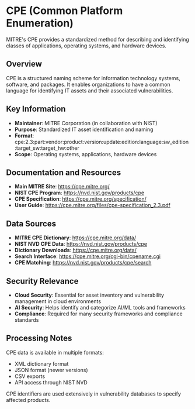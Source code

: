# CPE (Common Platform Enumeration)

MITRE's CPE provides a standardized method for describing and identifying classes of applications, operating systems, and hardware devices.

## Overview

CPE is a structured naming scheme for information technology systems, software, and packages. It enables organizations to have a common language for identifying IT assets and their associated vulnerabilities.

## Key Information

- **Maintainer**: MITRE Corporation (in collaboration with NIST)
- **Purpose**: Standardized IT asset identification and naming
- **Format**: cpe:2.3:part:vendor:product:version:update:edition:language:sw_edition:target_sw:target_hw:other
- **Scope**: Operating systems, applications, hardware devices

## Documentation and Resources

- **Main MITRE Site**: https://cpe.mitre.org/
- **NIST CPE Program**: https://nvd.nist.gov/products/cpe
- **CPE Specification**: https://cpe.mitre.org/specification/
- **User Guide**: https://cpe.mitre.org/files/cpe-specification_2.3.pdf

## Data Sources

- **MITRE CPE Dictionary**: https://cpe.mitre.org/data/
- **NIST NVD CPE Data**: https://nvd.nist.gov/products/cpe
- **Dictionary Downloads**: https://cpe.mitre.org/data/
- **Search Interface**: https://cpe.mitre.org/cgi-bin/cpename.cgi
- **CPE Matching**: https://nvd.nist.gov/products/cpe/search

## Security Relevance

- **Cloud Security**: Essential for asset inventory and vulnerability management in cloud environments
- **AI Security**: Helps identify and categorize AI/ML tools and frameworks
- **Compliance**: Required for many security frameworks and compliance standards

## Processing Notes

CPE data is available in multiple formats:
- XML dictionary format
- JSON format (newer versions)
- CSV exports
- API access through NIST NVD

CPE identifiers are used extensively in vulnerability databases to specify affected products.